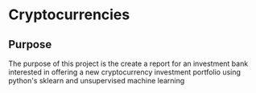 # Cryptocurrencies
## Purpose
The purpose of this project is the create a report for an investment bank interested in offering a new cryptocurrency investment portfolio using python's sklearn and unsupervised machine learning
